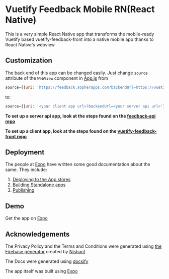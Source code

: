 # Vuetify Feedback Mobile RN(React Native)

This is a very simple React Native app that transforms the mobile-ready Vuetify based vuetify-feedback-front into a native mobile app thanks to React Native's webview

## Customization

The back end of this app can be changed easily.
Just change ```source``` attribute of the ```WebView``` component in [App.js](App.js) from

```JavaScript
source={{uri: 'https://feedback.sopherapps.com?backendUrl=https://vuetify-feedback-api.herokuapp.com'}}
```

to:

```JavaScript
source={{uri: '<your client app url>?backendUrl=<your server api url>'}}
```

__To set up a server api app, look at the steps found on the [feedback-api repo](https://github.com/Tinitto/feedback-api#deployment)__

__To set up a client app, look at the steps found on the [vuetify-feedback-front repo](https://github.com/Tinitto/vuetify-feedback-front#on-server)__

## Deployment

The people at [Expo](https://expo.io/) have written some good documentation about the same. They include:

1. [Deploying to the App stores](https://docs.expo.io/versions/v31.0.0/guides/app-stores.html)
2. [Building Standalone apps](https://docs.expo.io/versions/v31.0.0/guides/building-standalone-apps.html)
3. [Publishing](https://docs.expo.io/versions/v31.0.0/workflow/publishing)

## Demo

Get the app on [Expo](https://exp.host/@tinitto/feedback-feedback-example)

## Acknowledgements

The Privacy Policy and the Terms and Conditions were generated using [the Firebase generator](https://app-privacy-policy-generator.firebaseapp.com/) created by [Nishant](http://www.nisrulz.com/)

The Docs were generated using [docsify](https://docsify.js.org/#/?id=docsify)

The app itself was built using [Expo](https://expo.io/)

